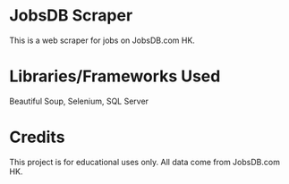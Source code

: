 # JobsDB Scraper

This is a web scraper for jobs on JobsDB.com HK.

# Libraries/Frameworks Used

Beautiful Soup, Selenium, SQL Server

# Credits

This project is for educational uses only. All data come from JobsDB.com HK.
